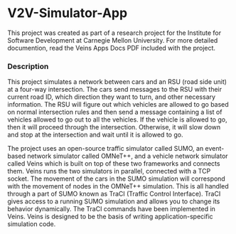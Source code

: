 # V2V-Simulator-App

This project was created as part of a research project for the Institute for Software Development at Carnegie Mellon University. For more detailed documention, read the Veins Apps Docs PDF included with the project.   

### Description ###
This project simulates a network between cars and an RSU (road side unit) at a four-way intersection. The cars send messages to the RSU with their current road ID, which direction they want to turn, and other necessary information. The RSU will figure out which vehicles are allowed to go based on normal intersection rules and then send a message containing a list of vehicles allowed to go out to all the vehicles. If the vehicle is allowed to go, then it will proceed through the intersection. Otherwise, it will slow down and stop at the intersection and wait until it is allowed to go. 

The project uses an open-source traffic simulator called SUMO, an event-based network simulator called OMNeT++, and a vehicle  network simulator called Veins which is built on top of these two frameworks and connects them. Veins runs the two simulators in parallel, connected with a TCP socket. The movement of the cars in the SUMO simulation will correspond with the movement of nodes in the OMNeT++ simulation. This is all handled through a part of SUMO known as TraCI (Traffic Control Interface). TraCI gives access to a running SUMO simulation and allows you to change its behavior dynamically. The TraCI commands have been implemented in Veins. Veins is designed to be the basis of writing application-specific simulation code.

